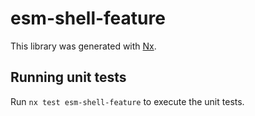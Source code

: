 # esm-shell-feature

This library was generated with [Nx](https://nx.dev).

## Running unit tests

Run `nx test esm-shell-feature` to execute the unit tests.
